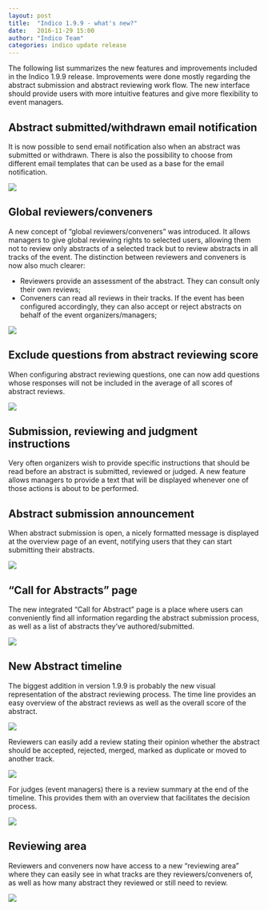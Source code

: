 ```yaml
---
layout: post
title:  "Indico 1.9.9 - what's new?"
date:   2016-11-29 15:00
author: "Indico Team"
categories: indico update release
---
```


The following list summarizes the new features and improvements included in the Indico 1.9.9 release.
Improvements were done mostly regarding the abstract submission and abstract reviewing work flow.
The new interface should provide users with more intuitive features and give more flexibility to event managers.


## Abstract submitted/withdrawn email notification

It is now possible to send email notification also when an abstract was submitted or withdrawn.
There is also the possibility to choose from different email templates that can be used as a base for the email
notification.

![](/assets/2016-11-29-indico-1-9-9-news/notif.png)


## Global reviewers/conveners

A new concept of “global reviewers/conveners” was introduced. It allows managers to give global reviewing rights to
selected users, allowing them not to review only abstracts of a selected track but to review abstracts in all tracks of
the event. The distinction between reviewers and conveners is now also much clearer:

 * Reviewers provide an assessment of the abstract. They can consult only their own reviews;
 * Conveners can read all reviews in their tracks. If the event has been configured accordingly, they can also accept or
   reject abstracts on behalf of the event organizers/managers;

![](/assets/2016-11-29-indico-1-9-9-news/global.png)


## Exclude questions from abstract reviewing score

When configuring abstract reviewing questions, one can now add questions whose responses will not be included in the
average of all scores of abstract reviews.

![](/assets/2016-11-29-indico-1-9-9-news/exclude.png)


## Submission, reviewing and judgment instructions

Very often organizers wish to provide specific instructions that should be read before an abstract is submitted,
reviewed or judged. A new feature allows managers to provide a text that will be displayed whenever one of those actions
is about to be performed.


## Abstract submission announcement

When abstract submission is open, a nicely formatted message is displayed at the overview page of an event, notifying
users that they can start submitting their abstracts.

![](/assets/2016-11-29-indico-1-9-9-news/overview.png)


## “Call for Abstracts” page

The new integrated “Call for Abstract” page is a place where users can conveniently find all information regarding the
abstract submission process, as well as a list of abstracts they’ve authored/submitted.

![](/assets/2016-11-29-indico-1-9-9-news/CFA.png)


## New Abstract timeline

The biggest addition in version 1.9.9 is probably the new visual representation of the abstract reviewing process. The
time line provides an easy overview of the abstract reviews as well as the overall score of the abstract.

![](/assets/2016-11-29-indico-1-9-9-news/ntimeline1.png)

Reviewers can easily add a review stating their opinion whether the abstract should be accepted, rejected, merged,
marked as duplicate or moved to another track.

![](/assets/2016-11-29-indico-1-9-9-news/ntimeline2.png)

For judges (event managers) there is a review summary at the end of the timeline. This provides them with an overview
that facilitates the decision process.

![](/assets/2016-11-29-indico-1-9-9-news/ntimeline3.png)


## Reviewing area

Reviewers and conveners now have access to a new “reviewing area” where they can easily see in what tracks are they
reviewers/conveners of, as well as how many abstract they reviewed or still need to review.

![](/assets/2016-11-29-indico-1-9-9-news/reviewing_area.png)
